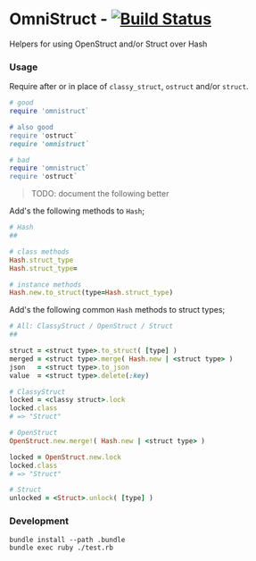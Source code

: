 OmniStruct - [![Build Status](https://travis-ci.org/jmervine/omnistruct.svg?branch=master)](https://travis-ci.org/jmervine/omnistruct)
==========

Helpers for using OpenStruct and/or Struct over Hash

### Usage

Require after or in place of `classy_struct`, `ostruct` and/or `struct`.

```ruby
# good
require 'omnistruct`

# also good
require 'ostruct`
require 'omnistruct`

# bad
require 'omnistruct`
require 'ostruct`
```

> TODO: document the following better

Add's the following methods to `Hash`;

```ruby
# Hash
##

# class methods
Hash.struct_type
Hash.struct_type=

# instance methods
Hash.new.to_struct(type=Hash.struct_type)
```

Add's the following common `Hash` methods to struct types;

```ruby
# All: ClassyStruct / OpenStruct / Struct
##

struct = <struct type>.to_struct( [type] )
merged = <struct type>.merge( Hash.new | <struct type> )
json   = <struct type>.to_json
value  = <struct type>.delete(:key)

# ClassyStruct
locked = <classy struct>.lock
locked.class
# => "Struct"

# OpenStruct
OpenStruct.new.merge!( Hash.new | <struct type> )

locked = OpenStruct.new.lock
locked.class
# => "Struct"

# Struct
unlocked = <Struct>.unlock( [type] )
```

### Development

```
bundle install --path .bundle
bundle exec ruby ./test.rb
```
